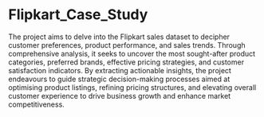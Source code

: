 # Flipkart_Case_Study
The project aims to delve into the Flipkart sales dataset to decipher customer preferences,
product performance, and sales trends. Through comprehensive analysis, it seeks to uncover
the most sought-after product categories, preferred brands, effective pricing strategies, and
customer satisfaction indicators. By extracting actionable insights, the project endeavours to
guide strategic decision-making processes aimed at optimising product listings, refining
pricing structures, and elevating overall customer experience to drive business growth and
enhance market competitiveness.
